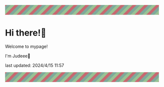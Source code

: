 <!-- Header image -->
<img src="./pokemon/pokemon_1.png" width="1000">

# Hi there!👋

Welcome to mypage!

I'm Judeee🐷

last updated: 2024/4/15 11:57

<!-- Footer image -->
<img src="./pokemon/pokemon_1.png" width="1000">
